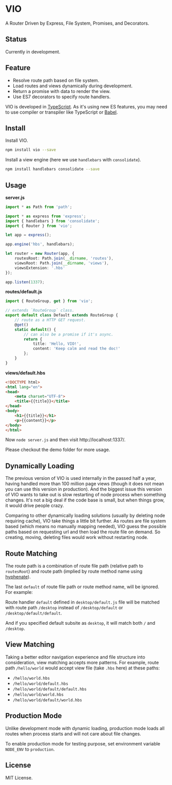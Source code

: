 # VIO

A Router Driven by Express, File System, Promises, and Decorators.

## Status

Currently in development.

## Feature

- Resolve route path based on file system.
- Load routes and views dynamically during development.
- Return a promise with data to render the view.
- Use ES7 decorators to specify route handlers.

VIO is developed in [TypeScript](http://www.typescriptlang.org/).
As it's using new ES features, you may need to use compiler or transpiler like TypeScript or [Babel](https://babeljs.io/).

## Install

Install VIO.

```sh
npm install vio --save
```

Install a view engine (here we use `handlebars` with `consolidate`).

```sh
npm install handlebars consolidate --save
```

## Usage

**server.js**

```ts
import * as Path from 'path';

import * as express from 'express';
import { handlebars } from 'consolidate';
import { Router } from 'vio';

let app = express();

app.engine('hbs', handlebars);

let router = new Router(app, {
    routesRoot: Path.join(__dirname, 'routes'),
    viewsRoot: Path.join(__dirname, 'views'),
    viewsExtension: '.hbs'
});

app.listen(1337);
```

**routes/default.js**

```ts
import { RouteGroup, get } from 'vio';

// extends `RouteGroup` class.
export default class Default extends RouteGroup {
    // route as a HTTP GET request.
    @get()
    static default() {
        // can also be a promise if it's async.
        return {
            title: 'Hello, VIO!',
            content: 'Keep calm and read the doc!'
        };
    }
}
```

**views/default.hbs**

```html
<!DOCTYPE html>
<html lang="en">
<head>
    <meta charset="UTF-8">
    <title>{{title}}</title>
</head>
<body>
    <h1>{{title}}</h1>
    <p>{{content}}</p>
</body>
</html>
```

Now `node server.js` and then visit http://localhost:1337/.

Please checkout the demo folder for more usage.

## Dynamically Loading

The previous version of VIO is used internally in the passed half a year, having handled more than 100 million page views (though it does not mean you can use this version in production). And the biggest issue this version of VIO wants to take out is slow restarting of node process when something changes. It's not a big deal if the code base is small, but when things grow, it would drive people crazy.

Comparing to other dynamically loading solutions (usually by deleting node requiring cache), VIO take things a little bit further. As routes are file system based (which means no manually mapping needed), VIO guess the possible paths based on requesting url and then load the route file on demand. So creating, moving, deleting files would work without restarting node.

## Route Matching

The route path is a combination of route file path (relative path to `routesRoot`) and route path (implied by route method name using [hyphenate](https://github.com/vilic/hyphenate)).

The last `default` of route file path or route method name, will be ignored. For example:

Route handler `default` defined in `desktop/default.js` file will be matched with route path `/desktop` instead of `/desktop/default` or `/desktop/default/default`.

And if you specified default subsite as `desktop`, it will match both `/` and `/desktop`.

## View Matching

Taking a better editor navigation experience and file structure into consideration, view matching accepts more patterns. For example, route path `/hello/world` would accept view file (take `.hbs` here) at these paths:

- `/hello/world.hbs`
- `/hello/world/default.hbs`
- `/hello/world/default/default.hbs`
- `/hello/world/world.hbs`
- `/hello/world/default/world.hbs`

## Production Mode

Unlike development mode with dynamic loading, production mode loads all routes when process starts and will not care about file changes.

To enable production mode for testing purpose, set environment variable `NODE_ENV` to `production`.

## License

MIT License.
